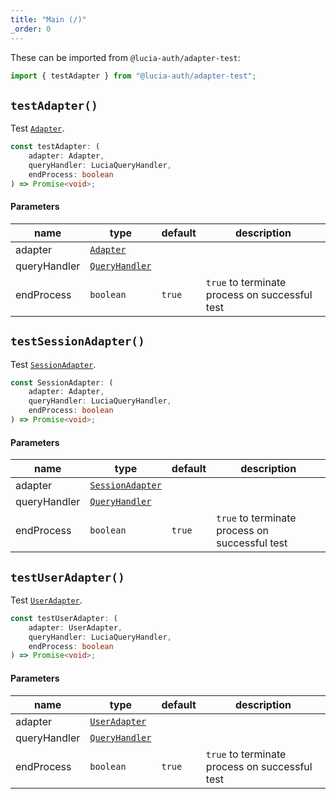 ```yaml
---
title: "Main (/)"
_order: 0
---
```


These can be imported from `@lucia-auth/adapter-test`:

```ts
import { testAdapter } from "@lucia-auth/adapter-test";
```

## `testAdapter()`

Test [`Adapter`]().

```ts
const testAdapter: (
	adapter: Adapter,
	queryHandler: LuciaQueryHandler,
	endProcess: boolean
) => Promise<void>;
```

#### Parameters

| name         | type               | default | description                                    |
| ------------ | ------------------ | ------- | ---------------------------------------------- |
| adapter      | [`Adapter`]()      |         |                                                |
| queryHandler | [`QueryHandler`]() |         |                                                |
| endProcess   | `boolean`          | `true`  | `true` to terminate process on successful test |

## `testSessionAdapter()`

Test [`SessionAdapter`]().

```ts
const SessionAdapter: (
	adapter: Adapter,
	queryHandler: LuciaQueryHandler,
	endProcess: boolean
) => Promise<void>;
```

#### Parameters

| name         | type                 | default | description                                    |
| ------------ | -------------------- | ------- | ---------------------------------------------- |
| adapter      | [`SessionAdapter`]() |         |                                                |
| queryHandler | [`QueryHandler`]()   |         |                                                |
| endProcess   | `boolean`            | `true`  | `true` to terminate process on successful test |

## `testUserAdapter()`

Test [`UserAdapter`]().

```ts
const testUserAdapter: (
	adapter: UserAdapter,
	queryHandler: LuciaQueryHandler,
	endProcess: boolean
) => Promise<void>;
```

#### Parameters

| name         | type               | default | description                                    |
| ------------ | ------------------ | ------- | ---------------------------------------------- |
| adapter      | [`UserAdapter`]()  |         |                                                |
| queryHandler | [`QueryHandler`]() |         |                                                |
| endProcess   | `boolean`          | `true`  | `true` to terminate process on successful test |
